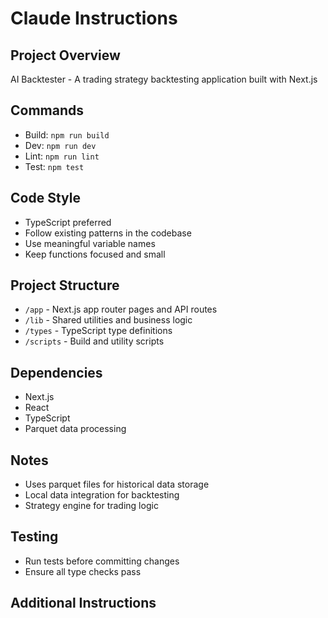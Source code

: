 # Claude Instructions

## Project Overview
AI Backtester - A trading strategy backtesting application built with Next.js

## Commands
- Build: `npm run build`
- Dev: `npm run dev`
- Lint: `npm run lint`
- Test: `npm test`

## Code Style
- TypeScript preferred
- Follow existing patterns in the codebase
- Use meaningful variable names
- Keep functions focused and small

## Project Structure
- `/app` - Next.js app router pages and API routes
- `/lib` - Shared utilities and business logic
- `/types` - TypeScript type definitions
- `/scripts` - Build and utility scripts

## Dependencies
- Next.js
- React
- TypeScript
- Parquet data processing

## Notes
- Uses parquet files for historical data storage
- Local data integration for backtesting
- Strategy engine for trading logic

## Testing
- Run tests before committing changes
- Ensure all type checks pass

## Additional Instructions